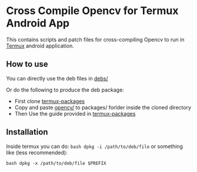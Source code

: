 # Cross Compile Opencv for Termux Android App

This contains scripts and patch files for cross-compiling Opencv to run in [Termux](https://github.com/termux/termux-app) android application.

## How to use
You can directly use the deb files in [debs/](debs/)

Or do the following to produce the deb package:
* First clone [termux-packages](https://github.com/termux/termux-packages)
* Copy and paste [opencv/](opencv/) to packages/ forlder inside the cloned directory
* Then Use the guide provided in [termux-packages](https://github.com/termux/termux-packages)

## Installation

Inside termux you can do:
```bash dpkg -i /path/to/deb/file```
or something like (less recommended):

```bash dpkg -x /path/to/deb/file $PREFIX```
